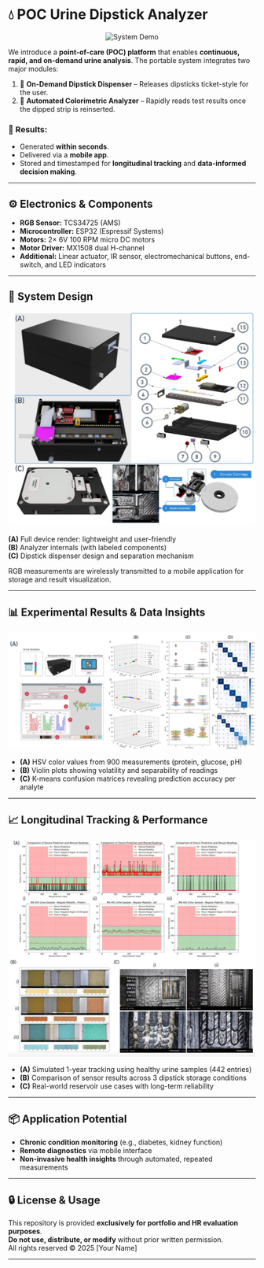 # 💧 POC Urine Dipstick Analyzer

<p align="center">
  <img src="Media/vid1.gif" width="600" alt="System Demo">
</p>

We introduce a **point-of-care (POC) platform** that enables **continuous, rapid, and on-demand urine analysis**. The portable system integrates two major modules:

1. 🧾 **On-Demand Dipstick Dispenser** – Releases dipsticks ticket-style for the user.
2. 🧪 **Automated Colorimetric Analyzer** – Rapidly reads test results once the dipped strip is reinserted.

### 📲 Results:
- Generated **within seconds**.
- Delivered via a **mobile app**.
- Stored and timestamped for **longitudinal tracking** and **data-informed decision making**.

---

## ⚙️ Electronics & Components

- **RGB Sensor:** TCS34725 (AMS)
- **Microcontroller:** ESP32 (Espressif Systems)
- **Motors:** 2× 6V 100 RPM micro DC motors
- **Motor Driver:** MX1508 dual H-channel
- **Additional:** Linear actuator, IR sensor, electromechanical buttons, end-switch, and LED indicators

---

## 🧰 System Design

![Device Design](Media/1.jpeg)

**(A)** Full device render: lightweight and user-friendly  
**(B)** Analyzer internals (with labeled components)  
**(C)** Dipstick dispenser design and separation mechanism  

RGB measurements are wirelessly transmitted to a mobile application for storage and result visualization.

---

## 📊 Experimental Results & Data Insights

![Colorimetric Analysis](Media/2.jpeg)

- **(A)** HSV color values from 900 measurements (protein, glucose, pH)
- **(B)** Violin plots showing volatility and separability of readings
- **(C)** K-means confusion matrices revealing prediction accuracy per analyte

---

## 📈 Longitudinal Tracking & Performance

![Long-Term Assessment](Media/3.jpeg)

- **(A)** Simulated 1-year tracking using healthy urine samples (442 entries)
- **(B)** Comparison of sensor results across 3 dipstick storage conditions
- **(C)** Real-world reservoir use cases with long-term reliability

---

## 📦 Application Potential

- **Chronic condition monitoring** (e.g., diabetes, kidney function)
- **Remote diagnostics** via mobile interface
- **Non-invasive health insights** through automated, repeated measurements

---

## 🔒 License & Usage

This repository is provided **exclusively for portfolio and HR evaluation purposes**.  
**Do not use, distribute, or modify** without prior written permission.  
All rights reserved © 2025 [Your Name]

---
